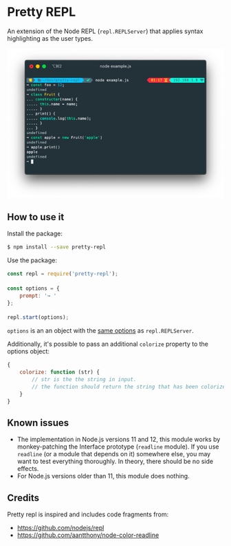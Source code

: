 # Pretty REPL

An extension of the Node REPL (`repl.REPLServer`) that applies syntax highlighting as the user types.

![Pretty REPL Screenshot](./images/screenshot.png)

## How to use it

Install the package:

```bash
$ npm install --save pretty-repl
```

Use the package:

```javascript
const repl = require('pretty-repl');

const options = {
    prompt: '→ '
};

repl.start(options);
```

`options` is an an object with the [same options](https://nodejs.org/api/repl.html#repl_repl_start_options) as `repl.REPLServer`.

Additionally, it's possible to pass an additional `colorize` property to the options object:

```javascript
{
    colorize: function (str) {
        // str is the the string in input.
        // the function should return the string that has been colorized to output in the REPL.
    }
}
```

## Known issues

* The implementation in Node.js versions 11 and 12, this module works by monkey-patching the Interface prototype (`readline` module).
If you use `readline` (or a module that depends on it) somewhere else, you may want to test everything thoroughly. In theory, there should be no side effects.
* For Node.js versions older than 11, this module does nothing.

## Credits

Pretty repl is inspired and includes code fragments from:
* https://github.com/nodejs/repl
* https://github.com/aantthony/node-color-readline

